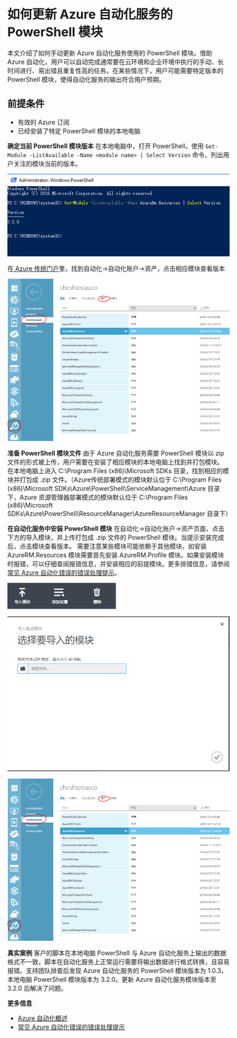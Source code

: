 # 如何更新 Azure 自动化服务的 PowerShell 模块 #

本文介绍了如何手动更新 Azure 自动化服务使用的 PowerShell 模块。借助 Azure 自动化，用户可以自动完成通常要在云环境和企业环境中执行的手动、长时间进行、易出错且重复性高的任务。在某些情况下，用户可能需要特定版本的 PowerShell 模块，使得自动化服务的输出符合用户预期。

## 前提条件 ##

- 有效的 Azure 订阅
- 已经安装了特定 PowerShell 模块的本地电脑

**确定当前 PowerShell 模块版本**
在本地电脑中，打开 PowerShell，使用 `Get-Module -ListAvailable -Name <module name> | Select Version` 命令，列出用户关注的模块当前的版本。

![powershell-version](media/aog-powershell-automation-update/powershell-version.png "powershell-version")

在[ Azure 传统门户](https://manage.windowsazure.cn/)里，找到自动化->自动化账户->资产，点击相应模块查看版本

![automation-account-property](media/aog-powershell-automation-update/automation-account-property.png "automation-account-property")

**准备 PowerShell 模块文件**
由于 Azure 自动化服务需要 PowerShell 模块以 zip 文件的形式被上传，用户需要在安装了相应模块的本地电脑上找到并打包模块。
在本地电脑上进入 C:\Program Files (x86)\Microsoft SDKs 目录，找到相应的模块并打包成 .zip 文件。（Azure传统部署模式的模块默认位于 C:\Program Files (x86)\Microsoft SDKs\Azure\PowerShell\ServiceManagement\Azure 目录下，Azure 资源管理器部署模式的模块默认位于 C:\Program Files (x86)\Microsoft SDKs\Azure\PowerShell\ResourceManager\AzureResourceManager 目录下）

**在自动化服务中安装 PowerShell 模块**
在自动化->自动化账户->资产页面，点击下方的导入模块，并上传打包成 .zip 文件的 PowerShell 模块。当提示安装完成后，点击模块查看版本。
需要注意某些模块可能依赖于其他模块，如安装 AzureRM.Resources 模块需要首先安装 AzureRM.Profile 模块。如果安装模块时报错，可以仔细查阅报错信息，并安装相应的前提模块。更多排错信息，请参阅[常见 Azure 自动化错误的错误处理提示](https://www.azure.cn/documentation/articles/automation-troubleshooting-automation-errors/)。


![powershell-model](media/aog-powershell-automation-update/powershell-model.png "powershell-model")

![select-module-import](media/aog-powershell-automation-update/select-module-import.png "select-module-import")


![automation-account-property](media/aog-powershell-automation-update/automation-account-property.png "automation-account-property")

**真实案例**
客户的脚本在本地电脑 PowerShell 与 Azure 自动化服务上输出的数据格式不一致，脚本在自动化服务上正常运行需要将输出数据进行格式转换，且容易报错。支持团队排查后发现 Azure 自动化服务的 PowerShell 模块版本为 1.0.3，本地电脑 PowerShell 模块版本为 3.2.0。更新 Azure 自动化服务模块版本至 3.2.0 后解决了问题。

**更多信息**
- [Azure 自动化概述](https://www.azure.cn/documentation/articles/automation-intro/)
- [常见 Azure 自动化错误的错误处理提示](https://www.azure.cn/documentation/articles/automation-troubleshooting-automation-errors/)
